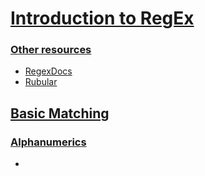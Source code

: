 # [Introduction to RegEx](https://launchschool.com/books/regex)

### [Other resources](https://launchschool.com/books/regex/read/preparations#resources)

- [RegexDocs](https://ruby-doc.org/3.2.1/Regexp.html)
- [Rubular](http://rubular.com/)

## [Basic Matching](https://launchschool.com/books/regex/read/basic_matching)

### [Alphanumerics](https://launchschool.com/books/regex/read/basic_matching#alpha-numeric) 

- 
